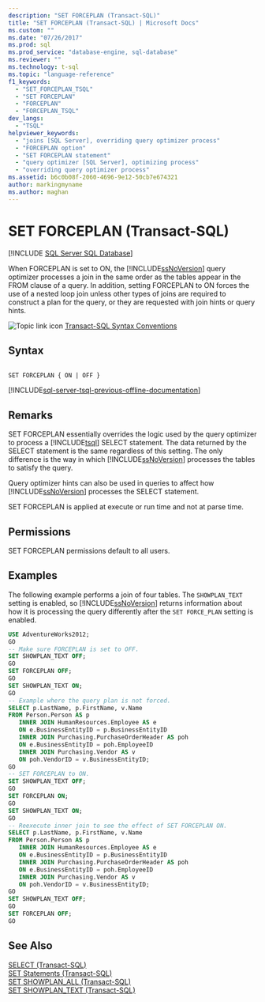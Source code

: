 ```yaml
---
description: "SET FORCEPLAN (Transact-SQL)"
title: "SET FORCEPLAN (Transact-SQL) | Microsoft Docs"
ms.custom: ""
ms.date: "07/26/2017"
ms.prod: sql
ms.prod_service: "database-engine, sql-database"
ms.reviewer: ""
ms.technology: t-sql
ms.topic: "language-reference"
f1_keywords: 
  - "SET_FORCEPLAN_TSQL"
  - "SET FORCEPLAN"
  - "FORCEPLAN"
  - "FORCEPLAN_TSQL"
dev_langs: 
  - "TSQL"
helpviewer_keywords: 
  - "joins [SQL Server], overriding query optimizer process"
  - "FORCEPLAN option"
  - "SET FORCEPLAN statement"
  - "query optimizer [SQL Server], optimizing process"
  - "overriding query optimizer process"
ms.assetid: b6c0b08f-2060-4696-9e12-50cb7e674321
author: markingmyname
ms.author: maghan
---
```

# SET FORCEPLAN (Transact-SQL)
[!INCLUDE [SQL Server SQL Database](../../includes/applies-to-version/sql-asdb.md)]

  When FORCEPLAN is set to ON, the [!INCLUDE[ssNoVersion](../../includes/ssnoversion-md.md)] query optimizer processes a join in the same order as the tables appear in the FROM clause of a query. In addition, setting FORCEPLAN to ON forces the use of a nested loop join unless other types of joins are required to construct a plan for the query, or they are requested with join hints or query hints.  
  
 ![Topic link icon](../../database-engine/configure-windows/media/topic-link.gif "Topic link icon") [Transact-SQL Syntax Conventions](../../t-sql/language-elements/transact-sql-syntax-conventions-transact-sql.md)  
  
## Syntax  
  
```syntaxsql
  
SET FORCEPLAN { ON | OFF }  
```  
  
[!INCLUDE[sql-server-tsql-previous-offline-documentation](../../includes/sql-server-tsql-previous-offline-documentation.md)]

## Remarks
 SET FORCEPLAN essentially overrides the logic used by the query optimizer to process a [!INCLUDE[tsql](../../includes/tsql-md.md)] SELECT statement. The data returned by the SELECT statement is the same regardless of this setting. The only difference is the way in which [!INCLUDE[ssNoVersion](../../includes/ssnoversion-md.md)] processes the tables to satisfy the query.  
  
 Query optimizer hints can also be used in queries to affect how [!INCLUDE[ssNoVersion](../../includes/ssnoversion-md.md)] processes the SELECT statement.  
  
 SET FORCEPLAN is applied at execute or run time and not at parse time.  
  
## Permissions  
 SET FORCEPLAN permissions default to all users.  
  
## Examples  
 The following example performs a join of four tables. The `SHOWPLAN_TEXT` setting is enabled, so [!INCLUDE[ssNoVersion](../../includes/ssnoversion-md.md)] returns information about how it is processing the query differently after the `SET FORCE_PLAN` setting is enabled.  
  
```sql
USE AdventureWorks2012;  
GO  
-- Make sure FORCEPLAN is set to OFF.  
SET SHOWPLAN_TEXT OFF;  
GO  
SET FORCEPLAN OFF;  
GO  
SET SHOWPLAN_TEXT ON;  
GO  
-- Example where the query plan is not forced.  
SELECT p.LastName, p.FirstName, v.Name  
FROM Person.Person AS p  
   INNER JOIN HumanResources.Employee AS e  
   ON e.BusinessEntityID = p.BusinessEntityID  
   INNER JOIN Purchasing.PurchaseOrderHeader AS poh  
   ON e.BusinessEntityID = poh.EmployeeID  
   INNER JOIN Purchasing.Vendor AS v  
   ON poh.VendorID = v.BusinessEntityID;  
GO  
-- SET FORCEPLAN to ON.  
SET SHOWPLAN_TEXT OFF;  
GO  
SET FORCEPLAN ON;  
GO  
SET SHOWPLAN_TEXT ON;  
GO  
-- Reexecute inner join to see the effect of SET FORCEPLAN ON.  
SELECT p.LastName, p.FirstName, v.Name  
FROM Person.Person AS p  
   INNER JOIN HumanResources.Employee AS e   
   ON e.BusinessEntityID = p.BusinessEntityID  
   INNER JOIN Purchasing.PurchaseOrderHeader AS poh  
   ON e.BusinessEntityID = poh.EmployeeID  
   INNER JOIN Purchasing.Vendor AS v  
   ON poh.VendorID = v.BusinessEntityID;  
GO  
SET SHOWPLAN_TEXT OFF;  
GO  
SET FORCEPLAN OFF;  
GO  
```  
  
## See Also  
 [SELECT &#40;Transact-SQL&#41;](../../t-sql/queries/select-transact-sql.md)   
 [SET Statements &#40;Transact-SQL&#41;](../../t-sql/statements/set-statements-transact-sql.md)   
 [SET SHOWPLAN_ALL &#40;Transact-SQL&#41;](../../t-sql/statements/set-showplan-all-transact-sql.md)   
 [SET SHOWPLAN_TEXT &#40;Transact-SQL&#41;](../../t-sql/statements/set-showplan-text-transact-sql.md)  
  
  
